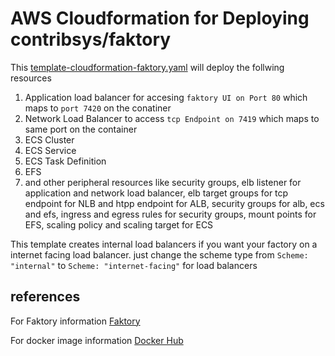 # AWS Cloudformation for Deploying contribsys/faktory
This [template-cloudformation-faktory.yaml](cloudformation-faktory.yaml) will deploy the follwing resources

1. Application load balancer for accesing `faktory UI on Port 80` which maps to `port 7420` on the conatiner
2. Network Load Balancer to access `tcp Endpoint on 7419` which maps to same port on the container
3. ECS Cluster
4. ECS Service
5. ECS Task Definition
6. EFS
7. and other peripheral resources like security groups, elb listener for application and network load balancer, elb target groups for tcp endpoint for NLB and htpp endpoint for ALB, security groups for alb, ecs and efs, ingress and egress rules for security groups, mount points for EFS, scaling policy and scaling target for ECS

This template creates internal load balancers if you want your factory on a internet facing load balancer. just change the scheme type
from `Scheme: "internal"` to `Scheme: "internet-facing"` for load balancers

## references
For Faktory information [Faktory](https://github.com/contribsys/faktory "FAKTORY Information Page")

For docker image information [Docker Hub](https://hub.docker.com/r/contribsys/faktory/)
